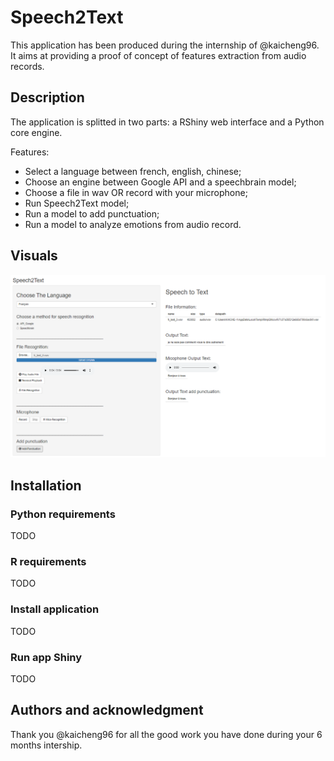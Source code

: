 # Speech2Text

This application has been produced during the internship of @kaicheng96. It aims at providing a proof of concept of features extraction from audio records.

## Description

The application is splitted in two parts: a RShiny web interface and a Python core engine.

Features:
- Select a language between french, english, chinese;
- Choose an engine between Google API and a speechbrain model;
- Choose a file in wav OR record with your microphone;
- Run Speech2Text model;
- Run a model to add punctuation;
- Run a model to analyze emotions from audio record.

## Visuals

![Screenshot - Demo App in November 2022](docs/screenshots/app_home_202211.png)

## Installation

### Python requirements
TODO

### R requirements
TODO

### Install application
TODO

### Run app Shiny
TODO

## Authors and acknowledgment

Thank you @kaicheng96 for all the good work you have done during your 6 months intership.

